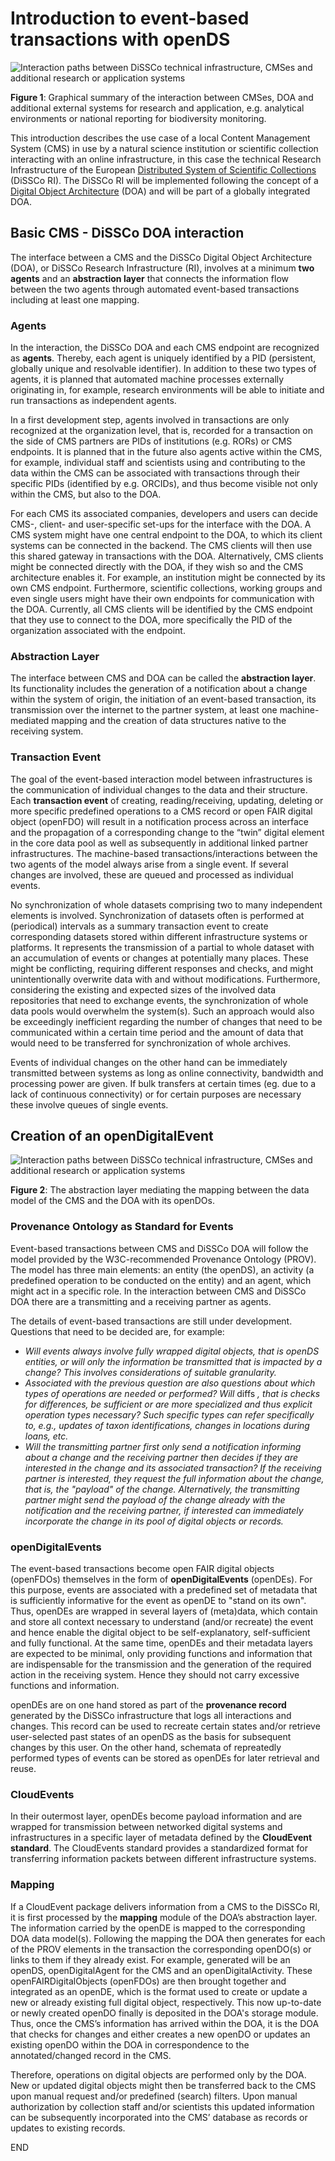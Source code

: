 # Introduction to event-based transactions with openDS


![Interaction paths between DiSSCo technical infrastructure, CMSes and additional research or application systems](https://github.com/DiSSCo/openDS/blob/jbstatgen_events/events/FullPath_Detail_20221102b.drawio.png "FullPath_Detail_png")

**Figure 1**: Graphical summary of the interaction between CMSes, DOA and additional external systems for research and application, e.g. analytical environments or national reporting for biodiversity monitoring.

This introduction describes the use case of a local Content Management System (CMS) in use by a natural science institution or scientific collection interacting with an online infrastructure, in this case the technical Research Infrastructure of the European [Distributed System of Scientific Collections](https://www.dissco.eu/) (DiSSCo RI). The DiSSCo RI will be implemented following the concept of a [Digital Object Architecture](https://www.dona.net/digitalobjectarchitecture) (DOA) and will be part of a globally integrated DOA.

## Basic CMS - DiSSCo DOA interaction

The interface between a CMS and the DiSSCo Digital Object Architecture (DOA), or DiSSCo Research Infrastructure (RI), involves at a minimum **two agents** and an **abstraction layer** that connects the information flow between the two agents through automated event-based transactions including at least one mapping.

### Agents

In the interaction, the DiSSCo DOA and each CMS endpoint are recognized as **agents**. Thereby, each agent is uniquely identified by a PID (persistent, globally unique and resolvable identifier). In addition to these two types of agents, it is planned that automated machine processes externally originating in, for example, research environments will be able to initiate and run transactions as independent agents. 

In a first development step, agents involved in transactions are only recognized at the organization level, that is, recorded for a transaction on the side of CMS partners are PIDs of institutions (e.g. RORs) or CMS endpoints. It is planned that in the future also agents active within the CMS, for example, individual staff and scientists using and contributing to the data within the CMS can be associated with transactions through their specific PIDs (identified by e.g. ORCIDs), and thus become visible not only within the CMS, but also to the DOA. 

For each CMS its associated companies, developers and users can decide CMS-, client- and user-specific set-ups for the interface with the DOA. A CMS system might have one central endpoint to the DOA, to which its client systems can be connected in the backend. The CMS clients will then use this shared gateway in transactions with the DOA. Alternatively, CMS clients might be connected directly with the DOA, if they wish so and the CMS architecture enables it. For example, an institution might be connected by its own CMS endpoint. Furthermore, scientific collections, working groups and even single users might have their own endpoints for communication with the DOA. Currently, all CMS clients will be identified by the CMS endpoint that they use to connect to the DOA, more specifically the PID of the organization associated with the endpoint.

### Abstraction Layer

The interface between CMS and DOA can be called the **abstraction layer**. Its functionality includes the generation of a notification about a change within the system of origin, the initiation of an event-based transaction, its transmission over the internet to the partner system, at least one machine-mediated mapping and the creation of data structures native to the receiving system.

### Transaction Event

The goal of the event-based interaction model between infrastructures is the communication of individual changes to the data and their structure. Each **transaction event** of creating, reading/receiving, updating, deleting or more specific predefined operations to a CMS record or open FAIR digital object (openFDO) will result in a notification process across an interface and the propagation of a corresponding change to the “twin” digital element in the core data pool as well as subsequently in additional linked partner infrastructures. The machine-based transactions/interactions between the two agents of the model always arise from a single event. If several changes are involved, these are queued and processed as individual events.

No synchronization of whole datasets comprising two to many independent elements is involved. Synchronization of datasets often is performed at (periodical) intervals as a summary transaction event to create corresponding datasets stored within different infrastructure systems or platforms. It represents the transmission of a partial to whole dataset with an accumulation of events or changes at potentially many places. These might be conflicting, requiring different responses and checks, and might unintentionally overwrite data with and without modifications. Furthermore, considering the existing and expected sizes of the involved data repositories that need to exchange events, the synchronization of whole data pools would overwhelm the system(s). Such an approach would also be exceedingly inefficient regarding the number of changes that need to be communicated within a certain time period and the amount of data that would need to be transferred for synchronization of whole archives.

Events of individual changes on the other hand can be immediately transmitted between systems as long as online connectivity, bandwidth and processing power are given. If bulk transfers at certain times (eg. due to a lack of continuous connectivity) or for certain purposes are necessary these involve queues of single events.


## Creation of an openDigitalEvent
![Interaction paths between DiSSCo technical infrastructure, CMSes and additional research or application systems](https://github.com/DiSSCo/openDS/blob/jbstatgen_events/events/FullPath_Step3_4_20221006_half.drawio.png "AbstractionLayer_png")

**Figure 2**: The abstraction layer mediating the mapping between the data model of the CMS and the DOA with its openDOs.

### Provenance Ontology as Standard for Events

Event-based transactions between CMS and DiSSCo DOA will follow the model provided by the W3C-recommended Provenance Ontology (PROV). The model has three main elements: an entity (the openDS), an activity (a predefined operation to be conducted on the entity) and an agent, which might act in a specific role. In the interaction between CMS and DiSSCo DOA there are a transmitting and a receiving partner as agents.

The details of event-based transactions are still under development. Questions that need to be decided are, for example:

* *Will events always involve fully wrapped digital objects, that is openDS entities, or will only the information be transmitted that is impacted by a change? This involves considerations of suitable granularity.*
* *Associated with the previous question are also questions about which types of operations are needed or performed? Will* diffs *, that is checks for differences, be sufficient or are more specialized and thus explicit operation types necessary? Such specific types can refer specifically to, e.g., updates of taxon identifications, changes in locations during loans, etc.*
* *Will the transmitting partner first only send a notification informing about a change and the receiving partner then decides if they are interested in the change and its associated transaction? If the receiving partner is interested, they request the full information about the change, that is, the "payload" of the change. Alternatively, the transmitting partner might send the payload of the change already with the notification and the receiving partner, if interested can immediately incorporate the change in its pool of digital objects or records.*

### openDigitalEvents

The event-based transactions become open FAIR digital objects (openFDOs) themselves in the form of **openDigitalEvents** (openDEs). For this purpose, events are associated with a predefined set of metadata that is sufficiently informative for the event as openDE to "stand on its own". Thus, openDEs are wrapped in several layers of (meta)data, which contain and store all context necessary to understand (and/or recreate) the event and hence enable the digital object to be self-explanatory, self-sufficient and fully functional. At the same time, openDEs and their metadata layers are expected to be minimal, only providing functions and information that are indispensable for the transmission and the generation of the required action in the receiving system. Hence they should not carry excessive functions and information.

openDEs are on one hand stored as part of the **provenance record** generated by the DiSSCo infrastructure that logs all interactions and changes. This record can be used to recreate certain states and/or retrieve user-selected past states of an openDS as the basis for subsequent changes by this user. On the other hand, schemata of repreatedly performed types of events can be stored as openDEs for later retrieval and reuse.

### CloudEvents

In their outermost layer, openDEs become payload information and are wrapped for transmission between networked digital systems and infrastructures in a specific layer of metadata defined by the **CloudEvent standard**. The CloudEvents standard provides a standardized format for transferring information packets between different infrastructure systems. 

### Mapping

If a CloudEvent package delivers information from a CMS to the DiSSCo RI, it is first processed by the **mapping** module of the DOA’s abstraction layer. The information carried by the openDE is mapped to the corresponding DOA data model(s). Following the mapping the DOA then generates for each of the PROV elements in the transaction the corresponding openDO(s) or links to them if they already exist. For example, generated will be an openDS, openDigitalAgent for the CMS and an openDigitalActivity. These openFAIRDigitalObjects (openFDOs) are then brought together and integrated as an openDE, which is the format used to create or update a new or already existing full digital object, respectively. This now up-to-date or newly created openDO finally is deposited in the DOA's storage module. Thus, once the CMS’s information has arrived within the DOA, it is the DOA that checks for changes and either creates a new openDO or updates an existing openDO within the DOA in correspondence to the annotated/changed record in the CMS. 

Therefore, operations on digital objects are performed only by the DOA. New or updated digital objects might then be transferred back to the CMS upon manual request and/or predefined (search) filters. Upon manual authorization by collection staff and/or scientists this updated information can be subsequently incorporated into the CMS’ database as records or updates to existing records.


END
